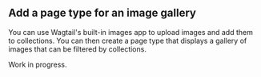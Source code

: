 ## Add a page type for an image gallery

You can use Wagtail's built-in images app to upload images and add them to collections. You can then create a page type that displays a gallery of images that can be filtered by collections.

Work in progress.
